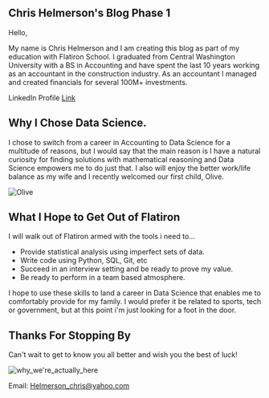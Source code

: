 ## Chris Helmerson's Blog Phase 1

Hello,

My name is Chris Helmerson and I am creating this blog as part of my education with Flatiron School. I graduated from Central Washington University with a BS in Accounting and have spent the last 10 years working as an accountant in the construction industry. As an accountant I managed and created financials for several 100M+ investments.

LinkedIn Profile [Link](https://www.linkedin.com/in/christopher-helmerson-2a10194b/)

## Why I Chose Data Science.

I chose to switch from a career in Accounting to Data Science for a multitude of reasons, but I would say that the main reason is I have a natural curiosity for finding solutions with mathematical reasoning and Data Science empowers me to do just that. I also will enjoy the better work/life balance as my wife and I recently welcomed our first child, Olive.

![Olive](https://user-images.githubusercontent.com/96925271/150044064-91333b22-2752-4417-991d-62f254c67b40.jpg)


## What I Hope to Get Out of Flatiron

I will walk out of Flatiron armed with the tools i need to...

* Provide statistical analysis using imperfect sets of data.
* Write code using Python, SQL, Git, etc
* Succeed in an interview setting and be ready to prove my value.
* Be ready to perform in a team based atmosphere.

I hope to use these skills to land a career in Data Science that enables me to comfortably provide for my family. I would prefer it be related to sports, tech or government, but at this point i'm just looking for a foot in the door.

## Thanks For Stopping By

Can't wait to get to know you all better and wish you the best of luck!

![why_we're_actually_here](https://user-images.githubusercontent.com/96925271/150043638-a7048f32-7f5a-46ee-999d-9bfdda1e5f4b.gif)


Email: Helmerson_chris@yahoo.com
